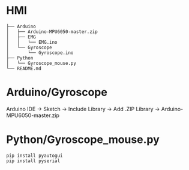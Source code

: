 # HMI
```bash.
├── Arduino
│   ├── Arduino-MPU6050-master.zip
│   ├── EMG
│   │   └── EMG.ino
│   └── Gyroscope
│       └── Gyroscope.ino
├── Python
│   └── Gyroscope_mouse.py
└── README.md
```
  # Arduino/Gyroscope
   Arduino IDE -> Sketch -> Include Library -> Add .ZIP Library -> Arduino-MPU6050-master.zip
  # Python/Gyroscope_mouse.py
    pip install pyautogui
    pip install pyserial
